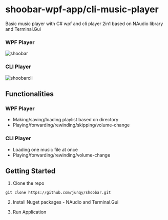 # shoobar-wpf-app/cli-music-player
Basic music player with C# wpf and cli player 2in1 based on NAudio library and Terminal.Gui

### WPF Player

![shoobar](https://user-images.githubusercontent.com/80849638/167492067-0cb914d4-5316-44dc-86e1-077f9c48c621.gif)

### CLI Player

![shoobarcli](https://user-images.githubusercontent.com/80849638/167492089-392e234f-cfed-4674-bc1a-bb7262e21b3a.gif)

## Functionalities

### WPF Player

* Making/saving/loading playlist based on directory
* Playing/forwarding/rewinding/skipping/volume-change 

### CLI Player

* Loading one music file at once
* Playing/forwarding/rewinding/volume-change 

## Getting Started

1. Clone the repo
```
git clone https://github.com/junqy/shoobar.git
```
2. Install Nuget packages - NAudio and Terminal.Gui

3. Run Application
